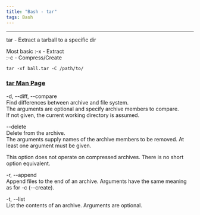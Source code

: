 ```yaml
---
title: "Bash - tar"
tags: Bash 
---
```



<hr>
tar - Extract a tarball to a specific dir

Most basic
 :-x - Extract    
 :-c - Compress/Create


```
tar -xf ball.tar -C /path/to/
```

### [tar Man Page](https://man7.org/linux/man-pages/man1/tar.1.html)


-d, --diff, --compare  
Find differences between archive and file system.    
The arguments are optional and specify archive members to compare.   
If not given, the current working directory is assumed.  

--delete  
Delete from the archive.    
The arguments supply names of the archive members to be removed.  At least one argument must be given.

This option does not operate on compressed archives. There is no short option equivalent.

-r, --append  
Append files to the end of an archive.   Arguments have the same meaning as for -c (--create).

-t, --list   
List the contents of an archive.  Arguments are optional.
